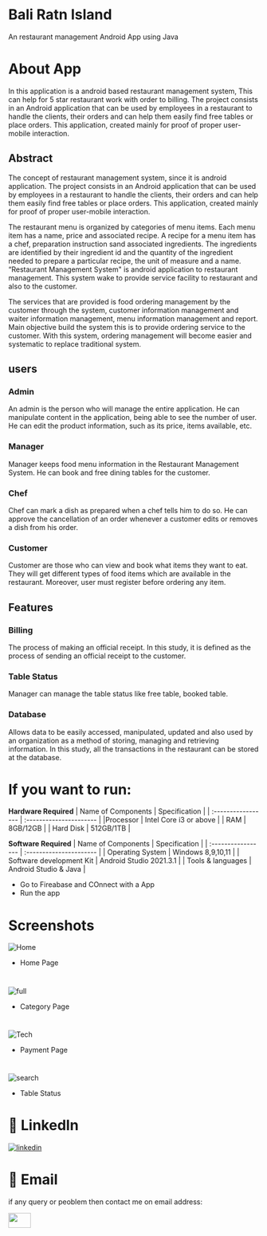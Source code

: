
# **Bali Ratn Island**
An restaurant management Android App using Java 

# About App
In this application is a android based restaurant management system, This can help for 5 star restaurant work with order to billing.
The project consists in an Android application that can be used by employees in a restaurant to handle the clients, their orders and can help 
them easily find free tables or place orders. This application, created mainly for proof of proper user-mobile interaction.

## Abstract 
The concept of restaurant management system, since it is android application. The project consists in an Android application that can be used by employees in a restaurant to handle the clients, their orders and can help them easily find free tables or place orders. This application, created mainly for proof of proper user-mobile interaction.

The restaurant menu is organized by categories of menu items. Each menu item has a name, price and associated recipe. A recipe for a menu item has a chef, preparation instruction sand associated ingredients. The ingredients are identified by their ingredient id and the quantity of the ingredient needed to prepare a particular recipe, the unit of measure and a name. “Restaurant Management System" is android application to restaurant management. This system wake to provide service facility to restaurant and also to the customer.

The services that are provided is food ordering management by the customer through the system, customer information management and waiter information management, menu information management and report. Main objective build the system this is to provide ordering service to the customer. With this system, ordering management will become easier and systematic to replace traditional system.

## **users**
### Admin
An admin is the person who will manage the entire application. He can manipulate content in the application, being able to see the number of user. He can edit the product information, such as its price, items available, etc.

### Manager
Manager keeps food menu information in the Restaurant Management System. He can book and free dining tables for the customer.

### Chef
Chef can mark a dish as prepared when a chef tells him to do so. He can approve the cancellation of an order whenever a customer edits or removes a dish from his order.

### Customer 
Customer are those who can view and book what items they want to eat. They will get different types of food items which are available in the restaurant. Moreover, user must register before ordering any item.


## **Features**
### Billing
The process of making an official receipt. In this study, it is defined as the process of sending an official receipt to the customer.

### Table Status
Manager can manage the table status like free table, booked table.

### Database
Allows data to be easily accessed, manipulated, updated and also used by an organization as a method of storing, managing and retrieving information. In this study, all the transactions in the restaurant can be stored at the database. 


# If you want to run:

**Hardware Required**
| Name of Components | Specification           |
| :----------------- | :---------------------- | 
|Processor           | Intel Core i3 or above  | 
| RAM                | 8GB/12GB                |
| Hard Disk          | 512GB/1TB               |

**Software Required**
| Name of Components        | Specification            |
| :-----------------        | :----------------------  | 
| Operating System          | Windows 8,9,10,11        | 
| Software development Kit  | Android Studio 2021.3.1  |
| Tools & languages         | Android Studio & Java    |


- Go to Fireabase and COnnect with a App
- Run the app


# Screenshots

![Home](https://github.com/AadilAnsari19121/Bali-Ratn-Island/blob/master/ss_of_BRI/home.jpg)
- Home Page
#
![full](https://github.com/AadilAnsari19121/Bali-Ratn-Island/blob/master/ss_of_BRI/cat.jpg)
- Category Page
#
![Tech](https://github.com/AadilAnsari19121/Bali-Ratn-Island/blob/master/ss_of_BRI/Pay.jpg)
- Payment Page
#
![search](https://github.com/AadilAnsari19121/Bali-Ratn-Island/blob/master/ss_of_BRI/table_st.jpg)
- Table Status


# 🔗 Linkedln
[![linkedin](https://img.shields.io/badge/linkedin-0A66C2?style=for-the-badge&logo=linkedin&logoColor=white)](https://www.linkedin.com/in/aadil-ansari-qadri/)

# 🔗 Email
if any query or peoblem then contact me on email address:

<a href="mailto:ansariaadil786092@gmail.com"><img src="https://mailmeteor.com/logos/assets/PNG/Gmail_Logo_512px.png" align="left" height="30" width="45" ></a>
